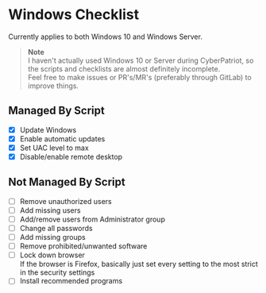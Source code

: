 # Windows Checklist

Currently applies to both Windows 10 and Windows Server.

> **Note**  
> I haven't actually used Windows 10 or Server during CyberPatriot,
> so the scripts and checklists are almost definitely incomplete.  
> Feel free to make issues or PR's/MR's (preferably through GitLab)
> to improve things.

## Managed By Script

- [x] Update Windows
- [x] Enable automatic updates
- [x] Set UAC level to max
- [x] Disable/enable remote desktop

## Not Managed By Script

- [ ] Remove unauthorized users
- [ ] Add missing users
- [ ] Add/remove users from Administrator group
- [ ] Change all passwords
- [ ] Add missing groups
- [ ] Remove prohibited/unwanted software
- [ ] Lock down browser  
       If the browser is Firefox, basically just set every setting
      to the most strict in the security settings
- [ ] Install recommended programs
